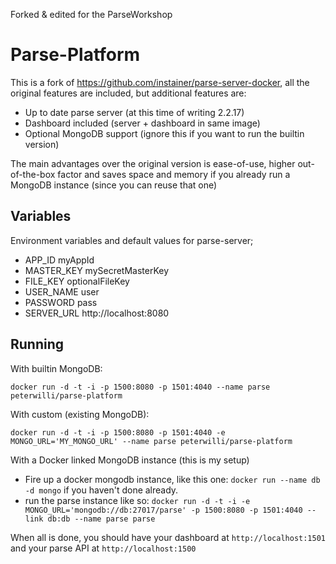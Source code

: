 Forked & edited for the ParseWorkshop
# Parse-Platform
This is a fork of https://github.com/instainer/parse-server-docker, all the original features are included, but additional features are:

- Up to date parse server (at this time of writing 2.2.17)
- Dashboard included (server + dashboard in same image)
- Optional MongoDB support (ignore this if you want to run the builtin version)

The main advantages over the original version is ease-of-use, higher out-of-the-box factor and saves space and memory if you already run a MongoDB instance (since you can reuse that one)

## Variables
Environment variables and default values for parse-server;

- APP_ID myAppId
- MASTER_KEY mySecretMasterKey
- FILE_KEY optionalFileKey
- USER_NAME user
- PASSWORD pass
- SERVER_URL http://localhost:8080

## Running

With builtin MongoDB:

`docker run -d -t -i -p 1500:8080 -p 1501:4040 --name parse peterwilli/parse-platform`

With custom (existing MongoDB):

`docker run -d -t -i -p 1500:8080 -p 1501:4040 -e MONGO_URL='MY_MONGO_URL' --name parse peterwilli/parse-platform`

With a Docker linked MongoDB instance (this is my setup)

 - Fire up a docker mongodb instance, like this one: `docker run --name db -d mongo` if you haven't done already.
 - run the parse instance like so: `docker run -d -t -i -e MONGO_URL='mongodb://db:27017/parse' -p 1500:8080 -p 1501:4040 --link db:db --name parse parse`

When all is done, you should have your dashboard at `http://localhost:1501` and your parse API at `http://localhost:1500`
